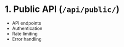 # 1. Public API (`/api/public/`)

- API endpoints
- Authentication
- Rate limiting
- Error handling


